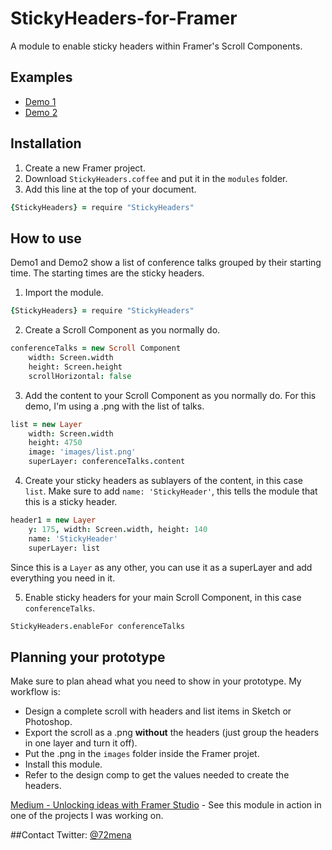 # StickyHeaders-for-Framer
A module to enable sticky headers within Framer's Scroll Components.


## Examples
- [Demo 1](http://share.framerjs.com/rkgf7ahv74zb/)
- [Demo 2](http://share.framerjs.com/fzvyfeal4l3r/)

## Installation

1. Create a new Framer project.
2. Download `StickyHeaders.coffee` and put it in the `modules` folder.
3. Add this line at the top of your document.
```coffeescript
{StickyHeaders} = require "StickyHeaders"
```

## How to use

Demo1 and Demo2 show a list of conference talks grouped by their starting time. The starting times are the sticky headers.

1. Import the module.
```coffeescript
{StickyHeaders} = require "StickyHeaders"
```


2. Create a Scroll Component as you normally do.
```coffeescript
conferenceTalks = new Scroll Component
	width: Screen.width
	height: Screen.height
	scrollHorizontal: false
```


3. Add the content to your Scroll Component as you normally do.
For this demo, I'm using a .png with the list of talks.
```coffeescript
list = new Layer
	width: Screen.width
	height: 4750
	image: 'images/list.png'
	superLayer: conferenceTalks.content
```


4. Create your sticky headers as sublayers of the content, in this case `list`.
Make sure to add `name: 'StickyHeader'`, this tells the module that this is a sticky header.
```coffeescript
header1 = new Layer
	y: 175, width: Screen.width, height: 140
	name: 'StickyHeader'
	superLayer: list
```
Since this is a `Layer` as any other, you can use it as a superLayer and add everything you need in it.


5. Enable sticky headers for your main Scroll Component, in this case `conferenceTalks`.
```coffeescript
StickyHeaders.enableFor conferenceTalks
```


## Planning your prototype
Make sure to plan ahead what you need to show in your prototype. My workflow is:
- Design a complete scroll with headers and list items in Sketch or Photoshop.
- Export the scroll as a .png **without** the headers (just group the headers in one layer and turn it off).
- Put the .png in the `images` folder inside the Framer projet.
- Install this module.
- Refer to the design comp to get the values needed to create the headers.

[Medium - Unlocking ideas with Framer Studio](https://medium.com/@72mena/unlocking-ideas-with-framer-studio-790b5e9c249f) - See this module in action in one of the projects I was working on.

##Contact
Twitter: [@72mena](http://twitter.com/72mena)
